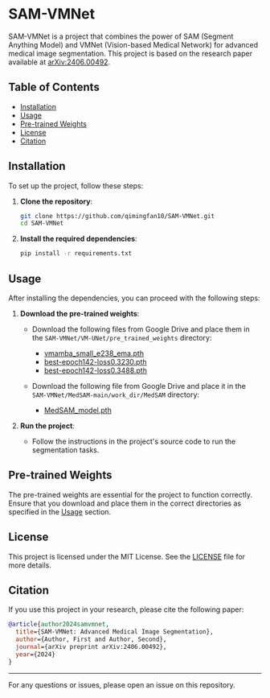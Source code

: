 # SAM-VMNet

SAM-VMNet is a project that combines the power of SAM (Segment Anything Model) and VMNet (Vision-based Medical Network) for advanced medical image segmentation. This project is based on the research paper available at [arXiv:2406.00492](https://arxiv.org/abs/2406.00492).

## Table of Contents

- [Installation](#installation)
- [Usage](#usage)
- [Pre-trained Weights](#pre-trained-weights)
- [License](#license)
- [Citation](#citation)

## Installation

To set up the project, follow these steps:

1. **Clone the repository**:

   ```bash
   git clone https://github.com/qimingfan10/SAM-VMNet.git
   cd SAM-VMNet
   ```

2. **Install the required dependencies**:

   ```bash
   pip install -r requirements.txt
   ```

## Usage

After installing the dependencies, you can proceed with the following steps:

1. **Download the pre-trained weights**:

   - Download the following files from Google Drive and place them in the `SAM-VMNet/VM-UNet/pre_trained_weights` directory:
     - [vmamba_small_e238_ema.pth](https://drive.google.com/file/d/1XL7JuacjoZCr8w2b0c8CaQn8b0hREblk/view?usp=drive_link)
     - [best-epoch142-loss0.3230.pth](https://drive.google.com/file/d/1OKIzUM_L6FeEqyuIsAMn4x-FHptizTkG/view?usp=drive_link)
     - [best-epoch142-loss0.3488.pth](https://drive.google.com/file/d/1jsZKakA4FrYaMXNp6qkVtxXwwcJQKrW4/view?usp=drive_link)

   - Download the following file from Google Drive and place it in the `SAM-VMNet/MedSAM-main/work_dir/MedSAM` directory:
     - [MedSAM_model.pth](https://drive.google.com/file/d/1O5IVkcVxd2RtOcZEKuTR3WkOBiosHBfz/view?usp=drive_link)

2. **Run the project**:

   - Follow the instructions in the project's source code to run the segmentation tasks.

## Pre-trained Weights

The pre-trained weights are essential for the project to function correctly. Ensure that you download and place them in the correct directories as specified in the [Usage](#usage) section.

## License

This project is licensed under the MIT License. See the [LICENSE](LICENSE) file for more details.

## Citation

If you use this project in your research, please cite the following paper:

```bibtex
@article{author2024samvmnet,
  title={SAM-VMNet: Advanced Medical Image Segmentation},
  author={Author, First and Author, Second},
  journal={arXiv preprint arXiv:2406.00492},
  year={2024}
}
```

---

For any questions or issues, please open an issue on this repository.
